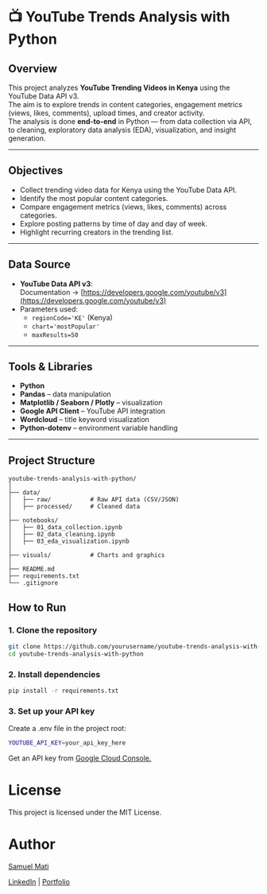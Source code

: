 # 📺 YouTube Trends Analysis with Python

## Overview
This project analyzes **YouTube Trending Videos in Kenya** using the YouTube Data API v3.  
The aim is to explore trends in content categories, engagement metrics (views, likes, comments), upload times, and creator activity.  
The analysis is done **end-to-end** in Python — from data collection via API, to cleaning, exploratory data analysis (EDA), visualization, and insight generation.

---

## Objectives
- Collect trending video data for Kenya using the YouTube Data API.
- Identify the most popular content categories.
- Compare engagement metrics (views, likes, comments) across categories.
- Explore posting patterns by time of day and day of week.
- Highlight recurring creators in the trending list.

---

## Data Source
- **YouTube Data API v3**:  
  Documentation → [https://developers.google.com/youtube/v3](https://developers.google.com/youtube/v3)  
- Parameters used:
  - `regionCode='KE'` (Kenya)
  - `chart='mostPopular'`
  - `maxResults=50`

---

## Tools & Libraries
- **Python**
- **Pandas** – data manipulation
- **Matplotlib / Seaborn / Plotly** – visualization
- **Google API Client** – YouTube API integration
- **Wordcloud** – title keyword visualization
- **Python-dotenv** – environment variable handling

---

## Project Structure
```plaintext
youtube-trends-analysis-with-python/
│
├── data/
│   ├── raw/           # Raw API data (CSV/JSON)
│   ├── processed/     # Cleaned data
│
├── notebooks/
│   ├── 01_data_collection.ipynb
│   ├── 02_data_cleaning.ipynb
│   ├── 03_eda_visualization.ipynb
│
├── visuals/           # Charts and graphics
│
├── README.md
├── requirements.txt
└── .gitignore
```

## How to Run

### 1. Clone the repository
```bash
git clone https://github.com/yourusername/youtube-trends-analysis-with-python.git
cd youtube-trends-analysis-with-python
```
### 2. Install dependencies
```bash
pip install -r requirements.txt
```

### 3. Set up your API key
 Create a .env file in the project root:
 ```bash
YOUTUBE_API_KEY=your_api_key_here
```
Get an API key from [Google Cloud Console.](https://console.cloud.google.com/)

# License
This project is licensed under the MIT License.

# Author
[Samuel Mati](https://github.com/samuel-mati)

[LinkedIn](https://www.linkedin.com/in/samuel-mati/) | [Portfolio](https://sam-analyst.vercel.app/)


